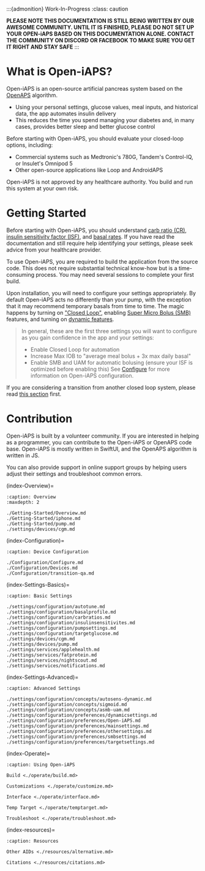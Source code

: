 :::{admonition} Work-In-Progress
:class: caution

**PLEASE NOTE THIS DOCUMENTATION IS STILL BEING WRITTEN BY OUR AWESOME COMMUNITY. UNTIL IT IS FINISHED, PLEASE DO NOT SET UP YOUR OPEN-iAPS BASED ON THIS DOCUMENTATION ALONE. CONTACT THE COMMUNITY ON DISCORD OR FACEBOOK TO MAKE SURE YOU GET IT RIGHT AND STAY SAFE**
:::

# What is Open-iAPS?
Open-iAPS is an open-source artificial pancreas system based on the [OpenAPS](https://openaps.readthedocs.io/en/latest/) algorithm. 

* Using your personal settings, glucose values, meal inputs, and historical data, the app automates insulin delivery
* This reduces the time you spend managing your diabetes and, in many cases, provides better sleep and better glucose control

Before starting with Open-iAPS, you should evaluate your closed-loop options, including:

* Commercial systems such as Medtronic's 780G, Tandem's Control-IQ, or Insulet's Omnipod 5
* Other open-source applications like Loop and AndroidAPS

Open-iAPS is not approved by any healthcare authority. You build and run this system at your own risk.

# Getting Started
Before starting with Open-iAPS, you should understand [carb ratio (CR)](https://github.com/nightscout/Open-iAPS-docs/blob/Operate-Folder-Updates/docs/EN/settings/configuration/carbratios.md#insulin-carbohydrate-ratio), [insulin sensitivity factor (ISF)](https://github.com/nightscout/Open-iAPS-docs/blob/Operate-Folder-Updates/docs/EN/settings/configuration/insulinsensitivities.md#insulin-sensitivity-factor), and [basal rates](https://github.com/nightscout/Open-iAPS-docs/blob/Operate-Folder-Updates/docs/EN/settings/configuration/basalprofile.md#basal-profile). If you have read the documentation and still require help identifying your settings, please seek advice from your healthcare provider.

To use Open-iAPS, you are required to build the application from the source code. This does not require substantial technical know-how but is a time-consuming process. You may need several sessions to complete your first build.

Upon installation, you will need to configure your settings appropriately. By default Open-iAPS acts no differently than your pump, with the exception that it may recommend temporary basals from time to time. The magic happens by turning on ["Closed Loop"](https://github.com/nightscout/Open-iAPS-docs/blob/Operate-Folder-Updates/docs/EN/Configuration/Configure.md#closed-loop), enabling [Super Micro Bolus (SMB)](https://github.com/nightscout/Open-iAPS-docs/blob/Operate-Folder-Updates/docs/EN/settings/configuration/preferences/smbsettings.md#open-iaps-smb-settings) features, and turning on [dynamic features](https://github.com/nightscout/Open-iAPS-docs/blob/Operate-Folder-Updates/docs/EN/settings/configuration/preferences/dynamicsettings.md#dynamic-settings).

>In general, these are the first three settings you will want to configure as you gain confidence in the app and your settings:
>
>- Enable Closed Loop for automation
>- Increase Max IOB to "average meal bolus + 3x max daily basal"
>- Enable SMB and UAM for automatic bolusing (ensure your ISF is optimized before enabling this)
>See [Configure](https://github.com/nightscout/Open-iAPS-docs/blob/Operate-Folder-Updates/docs/EN/Configuration/Configure.md#device-configuration) for more information on Open-iAPS configuration.

If you are considering a transition from another closed loop system, please read [this section](./Configuration/transition-qa.md) first.

# Contribution
Open-iAPS is built by a volunteer community. If you are interested in helping as a programmer, you can contribute to the Open-iAPS or OpenAPS code base. Open-iAPS is mostly written in SwiftUI, and the OpenAPS algorithm is written in JS.

You can also provide support in online support groups by helping users adjust their settings and troubleshoot common errors.


(index-Overview)=

```{toctree}
:caption: Overview
:maxdepth: 2

./Getting-Started/Overview.md
./Getting-Started/iphone.md
./Getting-Started/pump.md
./settings/devices/cgm.md

```
<!---

(index-Analyze)=

```{toctree}
:caption: Analyze

./Analyze/EvaluateBasal.md
./Analyze/EvaluateCR.md

```
--->
(index-Configuration)=

```{toctree}
:caption: Device Configuration

./Configuration/Configure.md
./Configuration/Devices.md
./Configuration/transition-qa.md

```
(index-Settings-Basics)=

```{toctree}
:caption: Basic Settings

./settings/configuration/autotune.md
./settings/configuration/basalprofile.md
./settings/configuration/carbratios.md
./settings/configuration/insulinsensitivites.md
./settings/configuration/pumpsettings.md
./settings/configuration/targetglucose.md
./settings/devices/cgm.md
./settings/devices/pump.md
./settings/services/applehealth.md
./settings/services/fatprotein.md
./settings/services/nightscout.md
./settings/services/notifications.md

```

(index-Settings-Advanced)=

```{toctree}
:caption: Advanced Settings

./settings/configuration/concepts/autosens-dynamic.md
./settings/configuration/concepts/sigmoid.md
./settings/configuration/concepts/asmb-uam.md
./settings/configuration/preferences/dynamicsettings.md
./settings/configuration/preferences/Open-iAPS.md
./settings/configuration/preferences/mainsettings.md
./settings/configuration/preferences/othersettings.md
./settings/configuration/preferences/smbsettings.md
./settings/configuration/preferences/targetsettings.md

```

(index-Operate)=

```{toctree}
:caption: Using Open-iAPS

Build <./operate/build.md>

Customizations <./operate/customize.md>

Interface <./operate/interface.md>

Temp Target <./operate/temptarget.md>

Troubleshoot <./operate/troubleshoot.md>

```


(index-resources)=

```{toctree}
:caption: Resources

Other AIDs <./resources/alternative.md>

Citations <./resources/citations.md>

```

